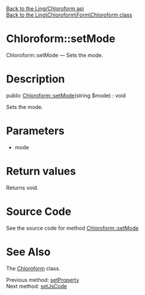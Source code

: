 [Back to the Ling/Chloroform api](https://github.com/lingtalfi/Chloroform/blob/master/doc/api/Ling/Chloroform.md)<br>
[Back to the Ling\Chloroform\Form\Chloroform class](https://github.com/lingtalfi/Chloroform/blob/master/doc/api/Ling/Chloroform/Form/Chloroform.md)


Chloroform::setMode
================



Chloroform::setMode — Sets the mode.




Description
================


public [Chloroform::setMode](https://github.com/lingtalfi/Chloroform/blob/master/doc/api/Ling/Chloroform/Form/Chloroform/setMode.md)(string $mode) : void




Sets the mode.




Parameters
================


- mode

    


Return values
================

Returns void.








Source Code
===========
See the source code for method [Chloroform::setMode](https://github.com/lingtalfi/Chloroform/blob/master/Form/Chloroform.php#L362-L365)


See Also
================

The [Chloroform](https://github.com/lingtalfi/Chloroform/blob/master/doc/api/Ling/Chloroform/Form/Chloroform.md) class.

Previous method: [setProperty](https://github.com/lingtalfi/Chloroform/blob/master/doc/api/Ling/Chloroform/Form/Chloroform/setProperty.md)<br>Next method: [setJsCode](https://github.com/lingtalfi/Chloroform/blob/master/doc/api/Ling/Chloroform/Form/Chloroform/setJsCode.md)<br>

